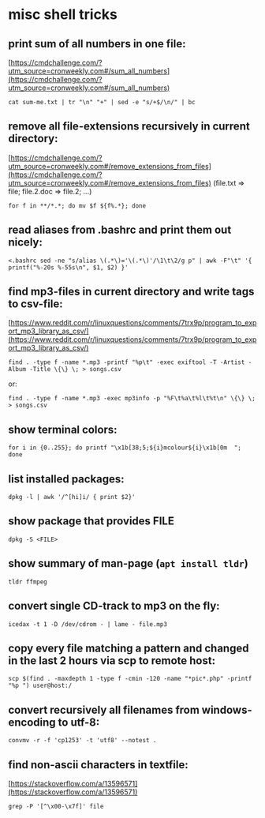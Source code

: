 # misc shell tricks

## print sum of all numbers in one file:
[https://cmdchallenge.com/?utm_source=cronweekly.com#/sum_all_numbers](https://cmdchallenge.com/?utm_source=cronweekly.com#/sum_all_numbers)

```
cat sum-me.txt | tr "\n" "+" | sed -e "s/+$/\n/" | bc
```

## remove all file-extensions recursively in current directory:
[https://cmdchallenge.com/?utm_source=cronweekly.com#/remove_extensions_from_files](https://cmdchallenge.com/?utm_source=cronweekly.com#/remove_extensions_from_files)
(file.txt => file; file.2.doc => file.2; ...)

```
for f in **/*.*; do mv $f ${f%.*}; done
```

## read aliases from .bashrc and print them out nicely:

```
<.bashrc sed -ne "s/alias \(.*\)='\(.*\)'/\1\t\2/g p" | awk -F"\t" '{ printf("%-20s %-55s\n", $1, $2) }'
```

## find mp3-files in current directory and write tags to csv-file:
[https://www.reddit.com/r/linuxquestions/comments/7trx9p/program_to_export_mp3_library_as_csv/](https://www.reddit.com/r/linuxquestions/comments/7trx9p/program_to_export_mp3_library_as_csv/)

```
find . -type f -name *.mp3 -printf "%p\t" -exec exiftool -T -Artist -Album -Title \{\} \; > songs.csv
```

or:

```
find . -type f -name *.mp3 -exec mp3info -p "%F\t%a\t%l\t%t\n" \{\} \; > songs.csv
```

## show terminal colors:

```
for i in {0..255}; do printf "\x1b[38;5;${i}mcolour${i}\x1b[0m  "; done
```

## list installed packages:

```
dpkg -l | awk '/^[hi]i/ { print $2}'
```

## show package that provides FILE
```
dpkg -S <FILE>
```

## show summary of man-page (`apt install tldr`)

```
tldr ffmpeg
```

## convert single CD-track to mp3 on the fly:

```
icedax -t 1 -D /dev/cdrom - | lame - file.mp3
```

## copy every file matching a pattern and changed in the last 2 hours via scp to remote host:

```
scp $(find . -maxdepth 1 -type f -cmin -120 -name "*pic*.php" -printf "%p ") user@host:/
```

## convert recursively all filenames from windows-encoding to utf-8:

```
convmv -r -f 'cp1253' -t 'utf8' --notest .
```

## find non-ascii characters in textfile:
[https://stackoverflow.com/a/13596571](https://stackoverflow.com/a/13596571)

```grep -P '[^\x00-\x7f]' file```

